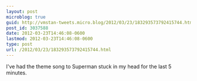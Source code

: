 ```yaml
---
layout: post
microblog: true
guid: http://vmstan-tweets.micro.blog/2012/03/23/183293573792415744.html
post_id: 3037588
date: 2012-03-23T14:46:08-0600
lastmod: 2012-03-23T14:46:08-0600
type: post
url: /2012/03/23/183293573792415744.html
---
```

I've had the theme song to Superman stuck in my head for the last 5 minutes.
